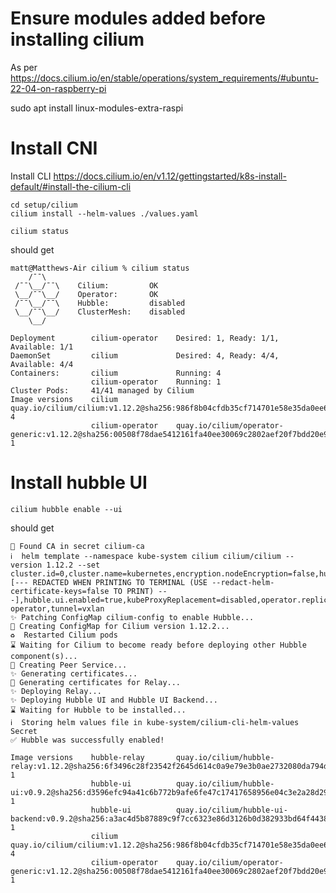 
# Ensure modules added before installing cilium

As per https://docs.cilium.io/en/stable/operations/system_requirements/#ubuntu-22-04-on-raspberry-pi

sudo apt install linux-modules-extra-raspi

# Install CNI

Install CLI
https://docs.cilium.io/en/v1.12/gettingstarted/k8s-install-default/#install-the-cilium-cli

```
cd setup/cilium
cilium install --helm-values ./values.yaml
```

```
cilium status
```
should get

```
matt@Matthews-Air cilium % cilium status      
    /¯¯\
 /¯¯\__/¯¯\    Cilium:         OK
 \__/¯¯\__/    Operator:       OK
 /¯¯\__/¯¯\    Hubble:         disabled
 \__/¯¯\__/    ClusterMesh:    disabled
    \__/

Deployment        cilium-operator    Desired: 1, Ready: 1/1, Available: 1/1
DaemonSet         cilium             Desired: 4, Ready: 4/4, Available: 4/4
Containers:       cilium             Running: 4
                  cilium-operator    Running: 1
Cluster Pods:     41/41 managed by Cilium
Image versions    cilium             quay.io/cilium/cilium:v1.12.2@sha256:986f8b04cfdb35cf714701e58e35da0ee63da2b8a048ab596ccb49de58d5ba36: 4
                  cilium-operator    quay.io/cilium/operator-generic:v1.12.2@sha256:00508f78dae5412161fa40ee30069c2802aef20f7bdd20e91423103ba8c0df6e: 1
```

# Install hubble UI

```cilium hubble enable --ui```

should get

```
🔑 Found CA in secret cilium-ca
ℹ️  helm template --namespace kube-system cilium cilium/cilium --version 1.12.2 --set cluster.id=0,cluster.name=kubernetes,encryption.nodeEncryption=false,hubble.enabled=true,hubble.relay.enabled=true,hubble.tls.ca.cert=LS0...0tLQo=,hubble.tls.ca.key=[--- REDACTED WHEN PRINTING TO TERMINAL (USE --redact-helm-certificate-keys=false TO PRINT) ---],hubble.ui.enabled=true,kubeProxyReplacement=disabled,operator.replicas=1,serviceAccounts.cilium.name=cilium,serviceAccounts.operator.name=cilium-operator,tunnel=vxlan
✨ Patching ConfigMap cilium-config to enable Hubble...
🚀 Creating ConfigMap for Cilium version 1.12.2...
♻️  Restarted Cilium pods
⌛ Waiting for Cilium to become ready before deploying other Hubble component(s)...
🚀 Creating Peer Service...
✨ Generating certificates...
🔑 Generating certificates for Relay...
✨ Deploying Relay...
✨ Deploying Hubble UI and Hubble UI Backend...
⌛ Waiting for Hubble to be installed...
ℹ️  Storing helm values file in kube-system/cilium-cli-helm-values Secret
✅ Hubble was successfully enabled!
```

```
Image versions    hubble-relay       quay.io/cilium/hubble-relay:v1.12.2@sha256:6f3496c28f23542f2645d614c0a9e79e3b0ae2732080da794db41c33e4379e5c: 1
                  hubble-ui          quay.io/cilium/hubble-ui:v0.9.2@sha256:d3596efc94a41c6b772b9afe6fe47c17417658956e04c3e2a28d293f2670663e: 1
                  hubble-ui          quay.io/cilium/hubble-ui-backend:v0.9.2@sha256:a3ac4d5b87889c9f7cc6323e86d3126b0d382933bd64f44382a92778b0cde5d7: 1
                  cilium             quay.io/cilium/cilium:v1.12.2@sha256:986f8b04cfdb35cf714701e58e35da0ee63da2b8a048ab596ccb49de58d5ba36: 4
                  cilium-operator    quay.io/cilium/operator-generic:v1.12.2@sha256:00508f78dae5412161fa40ee30069c2802aef20f7bdd20e91423103ba8c0df6e: 1
```
